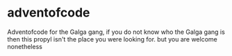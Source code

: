 # adventofcode
Adventofcode for the Galga gang, if you do not know who the Galga gang is then this propyl isn't the place you were looking for. but you are welcome nonetheless 
